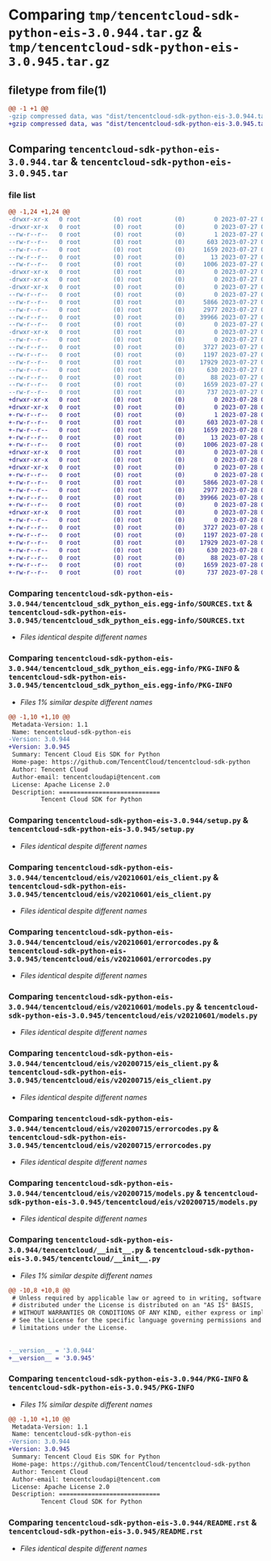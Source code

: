 # Comparing `tmp/tencentcloud-sdk-python-eis-3.0.944.tar.gz` & `tmp/tencentcloud-sdk-python-eis-3.0.945.tar.gz`

## filetype from file(1)

```diff
@@ -1 +1 @@
-gzip compressed data, was "dist/tencentcloud-sdk-python-eis-3.0.944.tar", last modified: Thu Jul 27 02:15:23 2023, max compression
+gzip compressed data, was "dist/tencentcloud-sdk-python-eis-3.0.945.tar", last modified: Fri Jul 28 00:27:52 2023, max compression
```

## Comparing `tencentcloud-sdk-python-eis-3.0.944.tar` & `tencentcloud-sdk-python-eis-3.0.945.tar`

### file list

```diff
@@ -1,24 +1,24 @@
-drwxr-xr-x   0 root         (0) root         (0)        0 2023-07-27 02:15:23.000000 tencentcloud-sdk-python-eis-3.0.944/
-drwxr-xr-x   0 root         (0) root         (0)        0 2023-07-27 02:15:23.000000 tencentcloud-sdk-python-eis-3.0.944/tencentcloud_sdk_python_eis.egg-info/
--rw-r--r--   0 root         (0) root         (0)        1 2023-07-27 02:15:23.000000 tencentcloud-sdk-python-eis-3.0.944/tencentcloud_sdk_python_eis.egg-info/dependency_links.txt
--rw-r--r--   0 root         (0) root         (0)      603 2023-07-27 02:15:23.000000 tencentcloud-sdk-python-eis-3.0.944/tencentcloud_sdk_python_eis.egg-info/SOURCES.txt
--rw-r--r--   0 root         (0) root         (0)     1659 2023-07-27 02:15:23.000000 tencentcloud-sdk-python-eis-3.0.944/tencentcloud_sdk_python_eis.egg-info/PKG-INFO
--rw-r--r--   0 root         (0) root         (0)       13 2023-07-27 02:15:23.000000 tencentcloud-sdk-python-eis-3.0.944/tencentcloud_sdk_python_eis.egg-info/top_level.txt
--rw-r--r--   0 root         (0) root         (0)     1006 2023-07-27 02:15:22.000000 tencentcloud-sdk-python-eis-3.0.944/setup.py
-drwxr-xr-x   0 root         (0) root         (0)        0 2023-07-27 02:15:23.000000 tencentcloud-sdk-python-eis-3.0.944/tencentcloud/
-drwxr-xr-x   0 root         (0) root         (0)        0 2023-07-27 02:15:23.000000 tencentcloud-sdk-python-eis-3.0.944/tencentcloud/eis/
-drwxr-xr-x   0 root         (0) root         (0)        0 2023-07-27 02:15:23.000000 tencentcloud-sdk-python-eis-3.0.944/tencentcloud/eis/v20210601/
--rw-r--r--   0 root         (0) root         (0)        0 2023-07-27 02:15:22.000000 tencentcloud-sdk-python-eis-3.0.944/tencentcloud/eis/v20210601/__init__.py
--rw-r--r--   0 root         (0) root         (0)     5866 2023-07-27 02:15:22.000000 tencentcloud-sdk-python-eis-3.0.944/tencentcloud/eis/v20210601/eis_client.py
--rw-r--r--   0 root         (0) root         (0)     2977 2023-07-27 02:15:22.000000 tencentcloud-sdk-python-eis-3.0.944/tencentcloud/eis/v20210601/errorcodes.py
--rw-r--r--   0 root         (0) root         (0)    39966 2023-07-27 02:15:22.000000 tencentcloud-sdk-python-eis-3.0.944/tencentcloud/eis/v20210601/models.py
--rw-r--r--   0 root         (0) root         (0)        0 2023-07-27 02:15:22.000000 tencentcloud-sdk-python-eis-3.0.944/tencentcloud/eis/__init__.py
-drwxr-xr-x   0 root         (0) root         (0)        0 2023-07-27 02:15:23.000000 tencentcloud-sdk-python-eis-3.0.944/tencentcloud/eis/v20200715/
--rw-r--r--   0 root         (0) root         (0)        0 2023-07-27 02:15:22.000000 tencentcloud-sdk-python-eis-3.0.944/tencentcloud/eis/v20200715/__init__.py
--rw-r--r--   0 root         (0) root         (0)     3727 2023-07-27 02:15:22.000000 tencentcloud-sdk-python-eis-3.0.944/tencentcloud/eis/v20200715/eis_client.py
--rw-r--r--   0 root         (0) root         (0)     1197 2023-07-27 02:15:22.000000 tencentcloud-sdk-python-eis-3.0.944/tencentcloud/eis/v20200715/errorcodes.py
--rw-r--r--   0 root         (0) root         (0)    17929 2023-07-27 02:15:22.000000 tencentcloud-sdk-python-eis-3.0.944/tencentcloud/eis/v20200715/models.py
--rw-r--r--   0 root         (0) root         (0)      630 2023-07-27 02:15:22.000000 tencentcloud-sdk-python-eis-3.0.944/tencentcloud/__init__.py
--rw-r--r--   0 root         (0) root         (0)       88 2023-07-27 02:15:23.000000 tencentcloud-sdk-python-eis-3.0.944/setup.cfg
--rw-r--r--   0 root         (0) root         (0)     1659 2023-07-27 02:15:23.000000 tencentcloud-sdk-python-eis-3.0.944/PKG-INFO
--rw-r--r--   0 root         (0) root         (0)      737 2023-07-27 02:15:22.000000 tencentcloud-sdk-python-eis-3.0.944/README.rst
+drwxr-xr-x   0 root         (0) root         (0)        0 2023-07-28 00:27:52.000000 tencentcloud-sdk-python-eis-3.0.945/
+drwxr-xr-x   0 root         (0) root         (0)        0 2023-07-28 00:27:52.000000 tencentcloud-sdk-python-eis-3.0.945/tencentcloud_sdk_python_eis.egg-info/
+-rw-r--r--   0 root         (0) root         (0)        1 2023-07-28 00:27:52.000000 tencentcloud-sdk-python-eis-3.0.945/tencentcloud_sdk_python_eis.egg-info/dependency_links.txt
+-rw-r--r--   0 root         (0) root         (0)      603 2023-07-28 00:27:52.000000 tencentcloud-sdk-python-eis-3.0.945/tencentcloud_sdk_python_eis.egg-info/SOURCES.txt
+-rw-r--r--   0 root         (0) root         (0)     1659 2023-07-28 00:27:52.000000 tencentcloud-sdk-python-eis-3.0.945/tencentcloud_sdk_python_eis.egg-info/PKG-INFO
+-rw-r--r--   0 root         (0) root         (0)       13 2023-07-28 00:27:52.000000 tencentcloud-sdk-python-eis-3.0.945/tencentcloud_sdk_python_eis.egg-info/top_level.txt
+-rw-r--r--   0 root         (0) root         (0)     1006 2023-07-28 00:27:52.000000 tencentcloud-sdk-python-eis-3.0.945/setup.py
+drwxr-xr-x   0 root         (0) root         (0)        0 2023-07-28 00:27:52.000000 tencentcloud-sdk-python-eis-3.0.945/tencentcloud/
+drwxr-xr-x   0 root         (0) root         (0)        0 2023-07-28 00:27:52.000000 tencentcloud-sdk-python-eis-3.0.945/tencentcloud/eis/
+drwxr-xr-x   0 root         (0) root         (0)        0 2023-07-28 00:27:52.000000 tencentcloud-sdk-python-eis-3.0.945/tencentcloud/eis/v20210601/
+-rw-r--r--   0 root         (0) root         (0)        0 2023-07-28 00:27:52.000000 tencentcloud-sdk-python-eis-3.0.945/tencentcloud/eis/v20210601/__init__.py
+-rw-r--r--   0 root         (0) root         (0)     5866 2023-07-28 00:27:52.000000 tencentcloud-sdk-python-eis-3.0.945/tencentcloud/eis/v20210601/eis_client.py
+-rw-r--r--   0 root         (0) root         (0)     2977 2023-07-28 00:27:52.000000 tencentcloud-sdk-python-eis-3.0.945/tencentcloud/eis/v20210601/errorcodes.py
+-rw-r--r--   0 root         (0) root         (0)    39966 2023-07-28 00:27:52.000000 tencentcloud-sdk-python-eis-3.0.945/tencentcloud/eis/v20210601/models.py
+-rw-r--r--   0 root         (0) root         (0)        0 2023-07-28 00:27:52.000000 tencentcloud-sdk-python-eis-3.0.945/tencentcloud/eis/__init__.py
+drwxr-xr-x   0 root         (0) root         (0)        0 2023-07-28 00:27:52.000000 tencentcloud-sdk-python-eis-3.0.945/tencentcloud/eis/v20200715/
+-rw-r--r--   0 root         (0) root         (0)        0 2023-07-28 00:27:52.000000 tencentcloud-sdk-python-eis-3.0.945/tencentcloud/eis/v20200715/__init__.py
+-rw-r--r--   0 root         (0) root         (0)     3727 2023-07-28 00:27:52.000000 tencentcloud-sdk-python-eis-3.0.945/tencentcloud/eis/v20200715/eis_client.py
+-rw-r--r--   0 root         (0) root         (0)     1197 2023-07-28 00:27:52.000000 tencentcloud-sdk-python-eis-3.0.945/tencentcloud/eis/v20200715/errorcodes.py
+-rw-r--r--   0 root         (0) root         (0)    17929 2023-07-28 00:27:52.000000 tencentcloud-sdk-python-eis-3.0.945/tencentcloud/eis/v20200715/models.py
+-rw-r--r--   0 root         (0) root         (0)      630 2023-07-28 00:27:52.000000 tencentcloud-sdk-python-eis-3.0.945/tencentcloud/__init__.py
+-rw-r--r--   0 root         (0) root         (0)       88 2023-07-28 00:27:52.000000 tencentcloud-sdk-python-eis-3.0.945/setup.cfg
+-rw-r--r--   0 root         (0) root         (0)     1659 2023-07-28 00:27:52.000000 tencentcloud-sdk-python-eis-3.0.945/PKG-INFO
+-rw-r--r--   0 root         (0) root         (0)      737 2023-07-28 00:27:52.000000 tencentcloud-sdk-python-eis-3.0.945/README.rst
```

### Comparing `tencentcloud-sdk-python-eis-3.0.944/tencentcloud_sdk_python_eis.egg-info/SOURCES.txt` & `tencentcloud-sdk-python-eis-3.0.945/tencentcloud_sdk_python_eis.egg-info/SOURCES.txt`

 * *Files identical despite different names*

### Comparing `tencentcloud-sdk-python-eis-3.0.944/tencentcloud_sdk_python_eis.egg-info/PKG-INFO` & `tencentcloud-sdk-python-eis-3.0.945/tencentcloud_sdk_python_eis.egg-info/PKG-INFO`

 * *Files 1% similar despite different names*

```diff
@@ -1,10 +1,10 @@
 Metadata-Version: 1.1
 Name: tencentcloud-sdk-python-eis
-Version: 3.0.944
+Version: 3.0.945
 Summary: Tencent Cloud Eis SDK for Python
 Home-page: https://github.com/TencentCloud/tencentcloud-sdk-python
 Author: Tencent Cloud
 Author-email: tencentcloudapi@tencent.com
 License: Apache License 2.0
 Description: ============================
         Tencent Cloud SDK for Python
```

### Comparing `tencentcloud-sdk-python-eis-3.0.944/setup.py` & `tencentcloud-sdk-python-eis-3.0.945/setup.py`

 * *Files identical despite different names*

### Comparing `tencentcloud-sdk-python-eis-3.0.944/tencentcloud/eis/v20210601/eis_client.py` & `tencentcloud-sdk-python-eis-3.0.945/tencentcloud/eis/v20210601/eis_client.py`

 * *Files identical despite different names*

### Comparing `tencentcloud-sdk-python-eis-3.0.944/tencentcloud/eis/v20210601/errorcodes.py` & `tencentcloud-sdk-python-eis-3.0.945/tencentcloud/eis/v20210601/errorcodes.py`

 * *Files identical despite different names*

### Comparing `tencentcloud-sdk-python-eis-3.0.944/tencentcloud/eis/v20210601/models.py` & `tencentcloud-sdk-python-eis-3.0.945/tencentcloud/eis/v20210601/models.py`

 * *Files identical despite different names*

### Comparing `tencentcloud-sdk-python-eis-3.0.944/tencentcloud/eis/v20200715/eis_client.py` & `tencentcloud-sdk-python-eis-3.0.945/tencentcloud/eis/v20200715/eis_client.py`

 * *Files identical despite different names*

### Comparing `tencentcloud-sdk-python-eis-3.0.944/tencentcloud/eis/v20200715/errorcodes.py` & `tencentcloud-sdk-python-eis-3.0.945/tencentcloud/eis/v20200715/errorcodes.py`

 * *Files identical despite different names*

### Comparing `tencentcloud-sdk-python-eis-3.0.944/tencentcloud/eis/v20200715/models.py` & `tencentcloud-sdk-python-eis-3.0.945/tencentcloud/eis/v20200715/models.py`

 * *Files identical despite different names*

### Comparing `tencentcloud-sdk-python-eis-3.0.944/tencentcloud/__init__.py` & `tencentcloud-sdk-python-eis-3.0.945/tencentcloud/__init__.py`

 * *Files 1% similar despite different names*

```diff
@@ -10,8 +10,8 @@
 # Unless required by applicable law or agreed to in writing, software
 # distributed under the License is distributed on an "AS IS" BASIS,
 # WITHOUT WARRANTIES OR CONDITIONS OF ANY KIND, either express or implied.
 # See the License for the specific language governing permissions and
 # limitations under the License.
 
 
-__version__ = '3.0.944'
+__version__ = '3.0.945'
```

### Comparing `tencentcloud-sdk-python-eis-3.0.944/PKG-INFO` & `tencentcloud-sdk-python-eis-3.0.945/PKG-INFO`

 * *Files 1% similar despite different names*

```diff
@@ -1,10 +1,10 @@
 Metadata-Version: 1.1
 Name: tencentcloud-sdk-python-eis
-Version: 3.0.944
+Version: 3.0.945
 Summary: Tencent Cloud Eis SDK for Python
 Home-page: https://github.com/TencentCloud/tencentcloud-sdk-python
 Author: Tencent Cloud
 Author-email: tencentcloudapi@tencent.com
 License: Apache License 2.0
 Description: ============================
         Tencent Cloud SDK for Python
```

### Comparing `tencentcloud-sdk-python-eis-3.0.944/README.rst` & `tencentcloud-sdk-python-eis-3.0.945/README.rst`

 * *Files identical despite different names*

